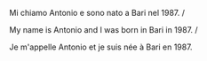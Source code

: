 Mi chiamo Antonio e sono nato a Bari nel 1987. / 

My name is Antonio and I was born in Bari in 1987. / 

Je m'appelle Antonio et je suis née à Bari en 1987. 
